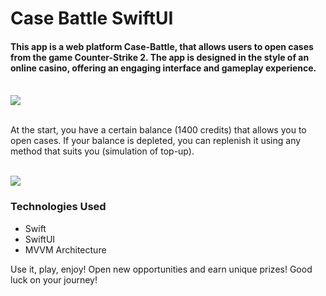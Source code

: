 <h1 align="left">Case Battle SwiftUI</h1>
<h4 align="left">This app is a web platform Case-Battle, that allows users to open cases from the game Counter-Strike 2. The app is designed in the style of an online casino, offering an engaging interface and gameplay experience.</h4>
<br>
<img src="https://github.com/user-attachments/assets/accf6a2c-43b7-4cb9-bced-1fdac0afa6a9" height="full"/>
<br>
<br>
<p>At the start, you have a certain balance (1400 credits) that allows you to open cases. If your balance is depleted, you can replenish it using any method that suits you (simulation of top-up).</p>
<br>
<img src="https://github.com/user-attachments/assets/94b3c1fb-aa17-4418-8d5c-e2f5a62767ac" height="full"/>
<br>
<h3>Technologies Used</h3>
<ul>
  <li>Swift</li>
  <li>SwiftUI</li>
  <li>MVVM Architecture</li>
</ul>


<p>Use it, play, enjoy! Open new opportunities and earn unique prizes! Good luck on your journey!</p>
